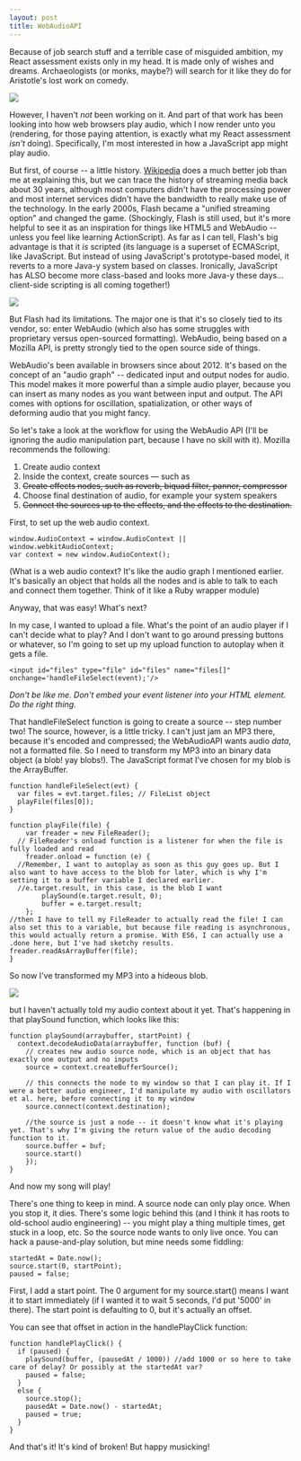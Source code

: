 ```yaml
---
layout: post
title: WebAudioAPI
---
```


Because of job search stuff and a terrible case of misguided ambition, my React assessment exists only in my head. It is made only of wishes and dreams. Archaeologists (or monks, maybe?) will search for it like they do for Aristotle's lost work on comedy.

![](http://theredlist.com/media/database/films/cinema/1980/the-name-of-the-rose/013-the-name-of-the-rose-theredlist.jpg)

However, I haven't *not* been working on it. And part of that work has been looking into how web browsers play audio, which I now render unto you (rendering, for those paying attention, is exactly what my React assessment *isn't* doing). Specifically, I'm most interested in how a JavaScript app might play audio.

But first, of course -- a little history. [Wikipedia](https://en.wikipedia.org/wiki/Streaming_media) does a much better job than me at explaining this, but we can trace the history of streaming media back about 30 years, although most computers didn't have the processing power and most internet services didn't have the bandwidth to really make use of the technology. In the early 2000s, Flash became a "unified streaming option" and changed the game. (Shockingly, Flash is still used, but it's more helpful to see it as an inspiration for things like HTML5 and WebAudio -- unless you feel like learning ActionScript). As far as I can tell, Flash's big advantage is that it *is* scripted (its language is a superset of ECMAScript, like JavaScript. But instead of using JavaScript's prototype-based model, it reverts to a more Java-y system based on classes. Ironically, JavaScript has ALSO become more class-based and looks more Java-y these days... client-side scripting is all coming together!)

![](http://www.albinoblacksheep.com/flash/960/bearhello.jpg)

But Flash had its limitations. The major one is that it's so closely tied to its vendor, so: enter WebAudio (which also has some struggles with proprietary versus open-sourced formatting). WebAudio, being based on a Mozilla API, is pretty strongly tied to the open source side of things.

WebAudio's been available in browsers since about 2012. It's based on the concept of an "audio graph" -- dedicated input and output nodes for audio. This model makes it more powerful than a simple audio player, because you can insert as many nodes as you want between input and output. The API comes with options for oscillation, spatialization, or other ways of deforming audio that you might fancy.

So let's take a look at the workflow for using the WebAudio API (I'll be ignoring the audio manipulation part, because I have no skill with it). Mozilla recommends the following:

1. Create audio context
2. Inside the context, create sources — such as <audio>, oscillator, stream
3. ~~Create effects nodes, such as reverb, biquad filter, panner, compressor~~
4. Choose final destination of audio, for example your system speakers
5. ~~Connect the sources up to the effects, and the effects to the destination.~~

First, to set up the web audio context.

```
window.AudioContext = window.AudioContext || window.webkitAudioContext;
var context = new window.AudioContext();
```

(What is a web audio context? It's like the audio graph I mentioned earlier. It's basically an object that holds all the nodes and is able to talk to each and connect them together. Think of it like a Ruby wrapper module)

Anyway, that was easy! What's next?

In my case, I wanted to upload a file. What's the point of an audio player if I can't decide what to play? And I don't want to go around pressing buttons or whatever, so I'm going to set up my upload function to autoplay when it gets a file.

```
<input id="files" type="file" id="files" name="files[]" onchange='handleFileSelect(event);'/>
```
*Don't be like me. Don't embed your event listener into your HTML element. Do the right thing.*

That handleFileSelect function is going to create a source -- step number two! The source, however, is a little tricky. I can't just jam an MP3 there, because it's encoded and compressed; the WebAudioAPI wants audio *data*, not a formatted file. So I need to transform my MP3 into an binary data object (a blob! yay blobs!). The JavaScript format I've chosen for my blob is the ArrayBuffer.

```
function handleFileSelect(evt) {
  var files = evt.target.files; // FileList object
  playFile(files[0]);
}

function playFile(file) {
    var freader = new FileReader();
  // FileReader's onload function is a listener for when the file is fully loaded and read
    freader.onload = function (e) {
  //Remember, I want to autoplay as soon as this guy goes up. But I also want to have access to the blob for later, which is why I'm setting it to a buffer variable I declared earlier.
  //e.target.result, in this case, is the blob I want
        playSound(e.target.result, 0);
        buffer = e.target.result;
    };
//then I have to tell my FileReader to actually read the file! I can also set this to a variable, but because file reading is asynchronous, this would actually return a promise. With ES6, I can actually use a .done here, but I've had sketchy results.
freader.readAsArrayBuffer(file);
}
```

So now I've transformed my MP3 into a hideous blob.

![](http://www.marveldirectory.com/pictures/individuals/b_1d/blob.gif)

 but I haven't actually told my audio context about it yet. That's happening in that playSound function, which looks like this:

```
function playSound(arraybuffer, startPoint) {
  context.decodeAudioData(arraybuffer, function (buf) {
    // creates new audio source node, which is an object that has exactly one output and no inputs
    source = context.createBufferSource();

    // this connects the node to my window so that I can play it. If I were a better audio engineer, I'd manipulate my audio with oscillators et al. here, before connecting it to my window
    source.connect(context.destination);

    //the source is just a node -- it doesn't know what it's playing yet. That's why I'm giving the return value of the audio decoding function to it.
    source.buffer = buf;
    source.start()
    });
}
```

And now my song will play!

There's one thing to keep in mind. A source node can only play once. When you stop it, it dies. There's some logic behind this (and I think it has roots to old-school audio engineering) -- you might play a thing multiple times, get stuck in a loop, etc. So the source node wants to only live once. You can hack a pause-and-play solution, but mine needs some fiddling:

```
startedAt = Date.now();
source.start(0, startPoint);
paused = false;
```

First, I add a start point. The 0 argument for my source.start() means I want it to start immediately (if I wanted it to wait 5 seconds, I'd put '5000' in there). The start point is defaulting to 0, but it's actually an offset.

You can see that offset in action in the handlePlayClick function:

```
function handlePlayClick() {
  if (paused) {
    playSound(buffer, (pausedAt / 1000)) //add 1000 or so here to take care of delay? Or possibly at the startedAt var?
    paused = false;
  }
  else {
    source.stop();
    pausedAt = Date.now() - startedAt;
    paused = true;
  }
}
```

And that's it! It's kind of broken! But happy musicking!
